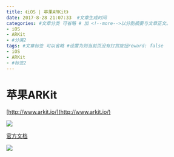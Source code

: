 ```yaml
---
title: 《iOS | 苹果ARKit》
date: 2017-8-28 21:07:33  #文章生成时间
categories: #文章分类 可省略 # 加 <!--more-->以分割摘要与文章正文。
- iOS
- ARKit
- #分类2
tags: #文章标签 可以省略 #设置为则当前页没有打赏按钮reward: false
- iOS
- ARKit
- #标签2
---
```

# 苹果ARKit #
[http://www.arkit.io/](http://www.arkit.io/)

![](http://wx2.sinaimg.cn/mw690/0069VnN5gy1fjbdva23crj31gq0if7wj.jpg)


[官方文档](https://developer.apple.com/documentation/arkit)

![](http://wx2.sinaimg.cn/mw690/0069VnN5gy1fjbdl9c1sej30yl0i9wfl.jpg)